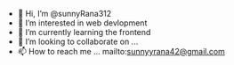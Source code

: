 - 👋 Hi, I’m @sunnyRana312
- 👀 I’m interested in web devlopment
- 🌱 I’m currently learning the frontend 
- 💞️ I’m looking to collaborate on ...
- 📫 How to reach me ...
      mailto:sunnyyrana42@gmail.com

<!---
sunnyyrana396/sunnyyrana396 is a ✨ special ✨ repository because its `README.md` (this file) appears on your GitHub profile.
You can click the Preview link to take a look at your changes.
--->
